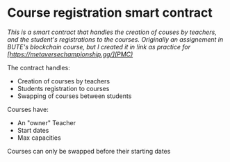 # Course registration smart contract

_This is a smart contract that handles the creation of couses by teachers,
and the student's registrations to the courses. Originally an assignement in
BUTE's blockchain course, but I created it in !ink as practice for [https://metaversechampionship.gg/](PMC)_

The contract handles:

- Creation of courses by teachers
- Students registration to courses
- Swapping of courses between students

Courses have:

- An "owner" Teacher
- Start dates
- Max capacities

Courses can only be swapped before their starting dates
